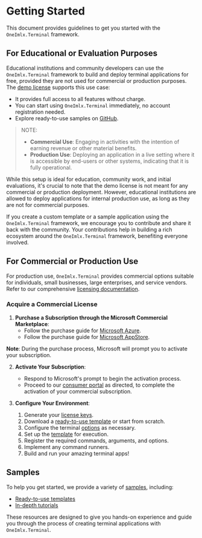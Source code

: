 # Getting Started
This document provides guidelines to get you started with the `OneImlx.Terminal` framework.

## For Educational or Evaluation Purposes

Educational institutions and community developers can use the `OneImlx.Terminal` framework to build and deploy terminal applications for free, provided they are not used for commercial or production purposes. The [demo license](demo.md) supports this use case:

- It provides full access to all features without charge.
- You can start using `OneImlx.Terminal` immediately, no account registration needed.
- Explore ready-to-use samples on [GitHub](https://github.com/perpetualintelligence/docs/tree/main/samples).

> NOTE:
> -  **Commercial Use**: Engaging in activities with the intention of earning revenue or other material benefits.
> - **Production Use**: Deploying an application in a live setting where it is accessible by end-users or other systems, indicating that it is fully operational.

While this setup is ideal for education, community work, and initial evaluations, it's crucial to note that the demo license is not meant for any commercial or production deployment. However, educational institutions are allowed to deploy applications for internal production use, as long as they are not for commercial purposes.

If you create a custom template or a sample application using the `OneImlx.Terminal` framework, we encourage you to contribute and share it back with the community. Your contributions help in building a rich ecosystem around the `OneImlx.Terminal` framework, benefiting everyone involved.

## For Commercial or Production Use
For production use, `OneImlx.Terminal` provides commercial options suitable for individuals, small businesses, large enterprises, and service vendors.  Refer to our comprehensive [licensing documentation](../licensing/intro.md).

### Acquire a Commercial License
1. **Purchase a Subscription through the Microsoft Commercial Marketplace**:    
   - Follow the purchase guide for [Microsoft Azure](../../buying/buyonmsazure.md).
   - Follow the purchase guide for [Microsoft AppStore](../../buying/buyonmsappsource.md).

**Note**: During the purchase process, Microsoft will prompt you to activate your subscription.

2. **Activate Your Subscription**: 
   - Respond to Microsoft's prompt to begin the activation process.
   - Proceed to our [consumer portal](https://www.consumer.perpetualintelligence.com/) as directed, to complete the activation of your commercial subscription.

3. **Configure Your Environment**: 
   1. Generate your [license keys](../licensing/licensekeys.md).
   2. Download a [ready-to-use template](https://github.com/perpetualintelligence/docs/tree/main/samples/templates/terminal) or start from scratch.
   3. Configure the terminal [options](../configurationoptions.md) as necessary.
   4. Set up the [template](templates.md) for execution.
   5. Register the required commands, arguments, and options.
   6. Implement any command runners.
   7. Build and run your amazing terminal apps!

## Samples
To help you get started, we provide a variety of [samples](samples.md), including:

- [Ready-to-use templates](https://github.com/perpetualintelligence/docs/tree/main/samples/templates/terminal)
- [In-depth tutorials](https://github.com/perpetualintelligence/docs/tree/main/samples/tutorials/terminal)

These resources are designed to give you hands-on experience and guide you through the process of creating terminal applications with `OneImlx.Terminal`.
